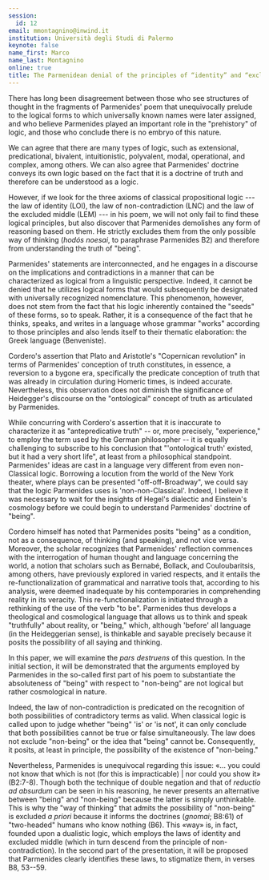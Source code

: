 ```yaml
---
session:
  id: 12
email: mmontagnino@inwind.it
institution: Università degli Studi di Palermo
keynote: false
name_first: Marco
name_last: Montagnino
online: true
title: The Parmenidean denial of the principles of “identity” and “excluded middle” (B8:53-59)
---
```


There has long been disagreement between those who see structures of thought in the fragments of Parmenides' poem that unequivocally prelude to the logical forms to which universally known names were later assigned, and who believe Parmenides played an important role in the "prehistory" of logic, and those who conclude there is no embryo of this nature.

We can agree that there are many types of logic, such as extensional, predicational, bivalent, intuitionistic, polyvalent, modal, operational, and complex, among others. We can also agree that Parmenides' doctrine conveys its own logic based on the fact that it is a doctrine of truth and therefore can be understood as a logic.

However, if we look for the three axioms of classical propositional logic --- the law of identity (LOI), the law of non-contradiction (LNC) and the law of the excluded middle (LEM) --- in his poem, we will not only fail to find these logical principles, but also discover that Parmenides demolishes any form of reasoning based on them. He strictly excludes them from the only possible way of thinking (*hodós noesai*, to paraphrase Parmenides B2) and therefore from understanding the truth of "being".

Parmenides' statements are interconnected, and he engages in a discourse on the implications and contradictions in a manner that can be characterized as logical from a linguistic perspective. Indeed, it cannot be denied that he utilizes logical forms that would subsequently be designated with universally recognized nomenclature. This phenomenon, however, does not stem from the fact that his logic inherently contained the "seeds" of these forms, so to speak. Rather, it is a consequence of the fact that he thinks, speaks, and writes in a language whose grammar "works" according to those principles and also lends itself to their thematic elaboration: the Greek language (Benveniste).

Cordero's assertion that Plato and Aristotle's "Copernican revolution" in terms of Parmenides' conception of truth constitutes, in essence, a reversion to a bygone era, specifically the predicate conception of truth that was already in circulation during Homeric times, is indeed accurate. Nevertheless, this observation does not diminish the significance of Heidegger's discourse on the "ontological" concept of truth as articulated by Parmenides.

While concurring with Cordero's assertion that it is inaccurate to characterize it as "antepredicative truth" -- or, more precisely, "experience," to employ the term used by the German philosopher -- it is equally challenging to subscribe to his conclusion that "'ontological truth' existed, but it had a very short life", at least from a philosophical standpoint. Parmenides' ideas are cast in a language very different from even non-Classical logic. Borrowing a locution from the world of the New York theater, where plays can be presented "off-off-Broadway", we could say that the logic Parmenides uses is 'non-non-Classical'. Indeed, I believe it was necessary to wait for the insights of Hegel's dialectic and Einstein's cosmology before we could begin to understand Parmenides' doctrine of "being".

Cordero himself has noted that Parmenides posits "being" as a condition, not as a consequence, of thinking (and speaking), and not vice versa. Moreover, the scholar recognizes that Parmenides' reflection commences with the interrogation of human thought and language concerning the world, a notion that scholars such as Bernabé, Bollack, and Couloubaritsis, among others, have previously explored in varied respects, and it entails the re-functionalization of grammatical and narrative tools that, according to his analysis, were deemed inadequate by his contemporaries in comprehending reality in its veracity. This re-functionalization is initiated through a rethinking of the use of the verb "to be". Parmenides thus develops a theological and cosmological language that allows us to think and speak "truthfully" about reality, or "being," which, although 'before' all language (in the Heideggerian sense), is thinkable and sayable precisely because it posits the possibility of all saying and thinking.

In this paper, we will examine the *pars destruens* of this question. In the initial section, it will be demonstrated that the arguments employed by Parmenides in the so-called first part of his poem to substantiate the absoluteness of "being" with respect to "non-being" are not logical but rather cosmological in nature.

Indeed, the law of non-contradiction is predicated on the recognition of both possibilities of contradictory terms as valid. When classical logic is called upon to judge whether "being" \'is\' or \'is not\', it can only conclude that both possibilities cannot be true or false simultaneously. The law does not exclude "non-being" or the idea that "being" cannot be. Consequently, it posits, at least in principle, the possibility of the existence of "non-being."

Nevertheless, Parmenides is unequivocal regarding this issue: «... you could not know that which is not (for this is impracticable) \| nor could you show it» (B2:7-8). Though both the technique of double negation and that of *reductio ad absurdum* can be seen in his reasoning, he never presents an alternative between "being" and "non-being" because the latter is simply unthinkable. This is why the "way of thinking" that admits the possibility of "non-being" is excluded *a priori* because it informs the doctrines (*gnomai*; B8:61) of "two-headed" humans who know nothing (B6). This «way» is, in fact, founded upon a dualistic logic, which employs the laws of identity and excluded middle (which in turn descend from the principle of non-contradiction). In the second part of the presentation, it will be proposed that Parmenides clearly identifies these laws, to stigmatize them, in verses B8, 53--59.
